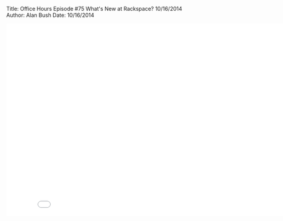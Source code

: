 Title: Office Hours Episode #75 What's New at Rackspace? 10/16/2014
Author: Alan Bush
Date: 10/16/2014

<div class="video-container"><iframe width="854" height="510" src="//www.youtube.com/embed/lTFVQA17TVw" frameborder="0" allowfullscreen></iframe></div>
